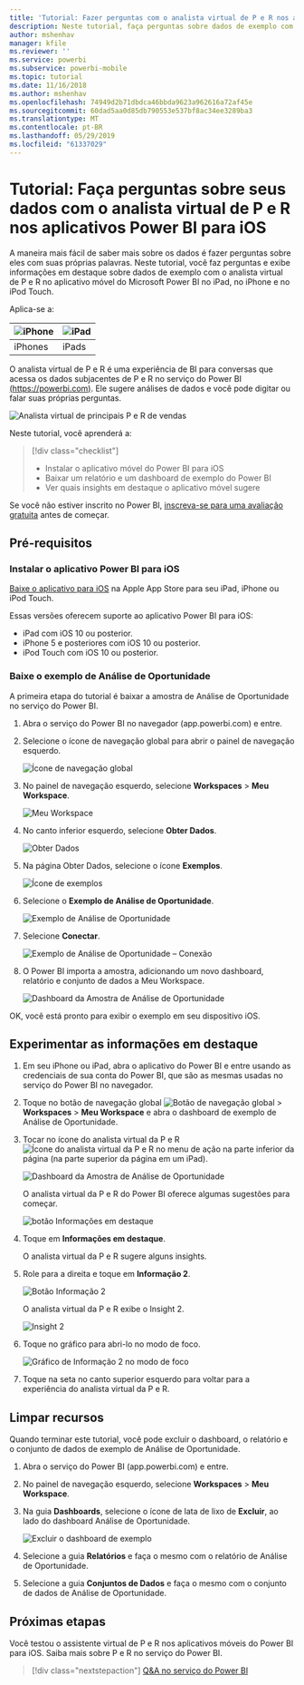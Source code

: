 ```yaml
---
title: 'Tutorial: Fazer perguntas com o analista virtual de P e R nos aplicativos iOS'
description: Neste tutorial, faça perguntas sobre dados de exemplo com suas próprias palavras com o analista virtual da P e R no aplicativo móvel do Power BI em seu dispositivo iOS.
author: mshenhav
manager: kfile
ms.reviewer: ''
ms.service: powerbi
ms.subservice: powerbi-mobile
ms.topic: tutorial
ms.date: 11/16/2018
ms.author: mshenhav
ms.openlocfilehash: 74949d2b71dbdca46bbda9623a962616a72af45e
ms.sourcegitcommit: 60dad5aa0d85db790553e537bf8ac34ee3289ba3
ms.translationtype: MT
ms.contentlocale: pt-BR
ms.lasthandoff: 05/29/2019
ms.locfileid: "61337029"
---
```

# <a name="tutorial-ask-questions-about-your-data-with-the-qa-virtual-analyst-in-the-power-bi-ios-apps"></a>Tutorial: Faça perguntas sobre seus dados com o analista virtual de P e R nos aplicativos Power BI para iOS

A maneira mais fácil de saber mais sobre os dados é fazer perguntas sobre eles com suas próprias palavras. Neste tutorial, você faz perguntas e exibe informações em destaque sobre dados de exemplo com o analista virtual de P e R no aplicativo móvel do Microsoft Power BI no iPad, no iPhone e no iPod Touch. 

Aplica-se a:

| ![iPhone](./media/tutorial-mobile-apps-ios-qna/iphone-logo-50-px.png) | ![iPad](./media/tutorial-mobile-apps-ios-qna/ipad-logo-50-px.png) |
|:--- |:--- |
| iPhones |iPads |

O analista virtual de P e R é uma experiência de BI para conversas que acessa os dados subjacentes de P e R no serviço do Power BI [(https://powerbi.com)](https://powerbi.com). Ele sugere análises de dados e você pode digitar ou falar suas próprias perguntas.

![Analista virtual de principais P e R de vendas](./media/tutorial-mobile-apps-ios-qna/power-bi-ios-q-n-a-top-sale-intro.png)

Neste tutorial, você aprenderá a:

> [!div class="checklist"]
> * Instalar o aplicativo móvel do Power BI para iOS
> * Baixar um relatório e um dashboard de exemplo do Power BI
> * Ver quais insights em destaque o aplicativo móvel sugere

Se você não estiver inscrito no Power BI, [inscreva-se para uma avaliação gratuita](https://app.powerbi.com/signupredirect?pbi_source=web) antes de começar.

## <a name="prerequisites"></a>Pré-requisitos

### <a name="install-the-power-bi-for-ios-app"></a>Instalar o aplicativo Power BI para iOS
[Baixe o aplicativo para iOS](http://go.microsoft.com/fwlink/?LinkId=522062 "Baixe o aplicativo para iPhone") na Apple App Store para seu iPad, iPhone ou iPod Touch.

Essas versões oferecem suporte ao aplicativo Power BI para iOS:
- iPad com iOS 10 ou posterior.
- iPhone 5 e posteriores com iOS 10 ou posterior. 
- iPod Touch com iOS 10 ou posterior.

### <a name="download-the-opportunity-analysis-sample"></a>Baixe o exemplo de Análise de Oportunidade
A primeira etapa do tutorial é baixar a amostra de Análise de Oportunidade no serviço do Power BI.

1. Abra o serviço do Power BI no navegador (app.powerbi.com) e entre.

1. Selecione o ícone de navegação global para abrir o painel de navegação esquerdo.

    ![Ícone de navegação global](./media/tutorial-mobile-apps-ios-qna/power-bi-android-quickstart-global-nav-icon.png)

2. No painel de navegação esquerdo, selecione **Workspaces** > **Meu Workspace**.

    ![Meu Workspace](./media/tutorial-mobile-apps-ios-qna/power-bi-android-quickstart-my-workspace.png)

3. No canto inferior esquerdo, selecione **Obter Dados**.
   
    ![Obter Dados](./media/tutorial-mobile-apps-ios-qna/power-bi-get-data.png)

3. Na página Obter Dados, selecione o ícone **Exemplos**.
   
   ![Ícone de exemplos](./media/tutorial-mobile-apps-ios-qna/power-bi-samples-icon.png)

4. Selecione o **Exemplo de Análise de Oportunidade**.
 
    ![Exemplo de Análise de Oportunidade](./media/tutorial-mobile-apps-ios-qna/power-bi-oa.png)
 
8. Selecione **Conectar**.  
  
   ![Exemplo de Análise de Oportunidade – Conexão](./media/tutorial-mobile-apps-ios-qna/opportunity-connect.png)
   
5. O Power BI importa a amostra, adicionando um novo dashboard, relatório e conjunto de dados a Meu Workspace.
   
   ![Dashboard da Amostra de Análise de Oportunidade](./media/tutorial-mobile-apps-ios-qna/power-bi-service-opportunity-sample.png)

OK, você está pronto para exibir o exemplo em seu dispositivo iOS.

## <a name="try-featured-insights"></a>Experimentar as informações em destaque
1. Em seu iPhone ou iPad, abra o aplicativo do Power BI e entre usando as credenciais de sua conta do Power BI, que são as mesmas usadas no serviço do Power BI no navegador.

1.  Toque no botão de navegação global ![Botão de navegação global](./media/tutorial-mobile-apps-ios-qna/power-bi-iphone-global-nav-button.png) > **Workspaces** > **Meu Workspace** e abra o dashboard de exemplo de Análise de Oportunidade.

2. Tocar no ícone do analista virtual da P e R ![Ícone do analista virtual da P e R](./media/tutorial-mobile-apps-ios-qna/power-bi-ios-q-n-a-icon.png) no menu de ação na parte inferior da página (na parte superior da página em um iPad).

     ![Dashboard da Amostra de Análise de Oportunidade](./media/tutorial-mobile-apps-ios-qna/power-bi-ios-qna-opportunity-analysis.png)

     O analista virtual da P e R do Power BI oferece algumas sugestões para começar.

     ![botão Informações em destaque](./media/tutorial-mobile-apps-ios-qna/power-bi-ios-qna-suggest-insights.png)
3. Toque em **Informações em destaque**.

     O analista virtual da P e R sugere alguns insights.
4. Role para a direita e toque em **Informação 2**.

    ![Botão Informação 2](./media/tutorial-mobile-apps-ios-qna/power-bi-ios-qna-suggest-insight-2.png)

     O analista virtual da P e R exibe o Insight 2.

    ![Insight 2](./media/tutorial-mobile-apps-ios-qna/power-bi-ios-qna-show-insight-2.png)
5. Toque no gráfico para abri-lo no modo de foco.

    ![Gráfico de Informação 2 no modo de foco](./media/tutorial-mobile-apps-ios-qna/power-bi-ios-qna-open-insight-2.png)
6. Toque na seta no canto superior esquerdo para voltar para a experiência do analista virtual da P e R.

## <a name="clean-up-resources"></a>Limpar recursos

Quando terminar este tutorial, você pode excluir o dashboard, o relatório e o conjunto de dados de exemplo de Análise de Oportunidade.

1. Abra o serviço do Power BI (app.powerbi.com) e entre.

2. No painel de navegação esquerdo, selecione **Workspaces** > **Meu Workspace**.

3. Na guia **Dashboards**, selecione o ícone de lata de lixo de **Excluir**, ao lado do dashboard Análise de Oportunidade.

    ![Excluir o dashboard de exemplo](./media/tutorial-mobile-apps-ios-qna/power-bi-service-delete-opportunity-sample.png)

4. Selecione a guia **Relatórios** e faça o mesmo com o relatório de Análise de Oportunidade.

5. Selecione a guia **Conjuntos de Dados** e faça o mesmo com o conjunto de dados de Análise de Oportunidade.


## <a name="next-steps"></a>Próximas etapas

Você testou o assistente virtual de P e R nos aplicativos móveis do Power BI para iOS. Saiba mais sobre P e R no serviço do Power BI.
> [!div class="nextstepaction"]
> [Q&A no serviço do Power BI](../end-user-q-and-a.md)

